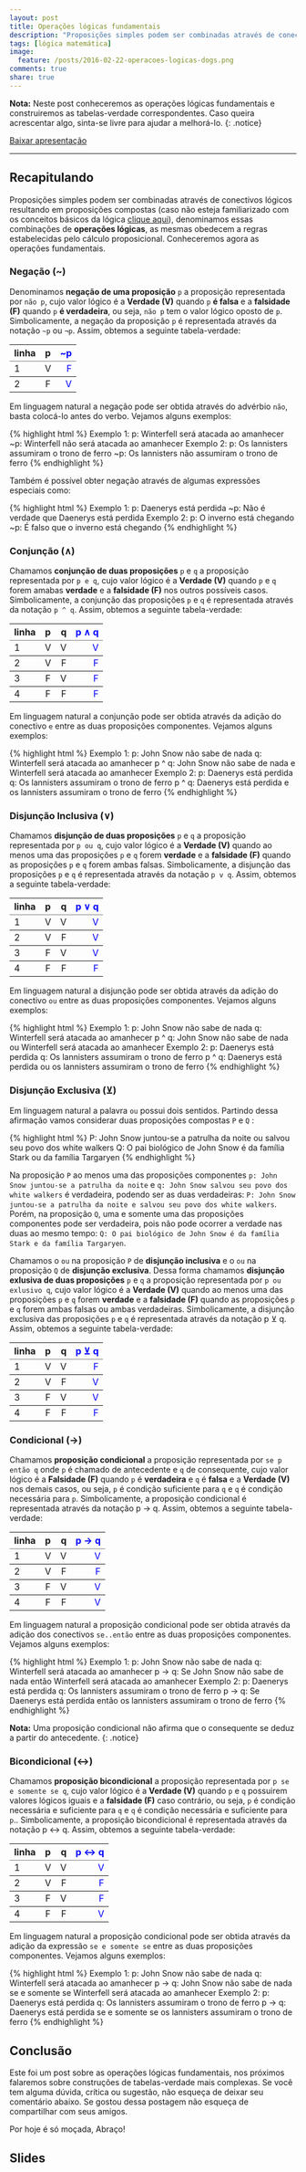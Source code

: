 ```yaml
---
layout: post
title: Operações lógicas fundamentais
description: "Proposições simples podem ser combinadas através de conectivos lógicos resultando em proposições compostas, denominamos essas combinações de operações lógicas, as mesmas obedecem a regras estabelecidas pelo cálculo proposicional. Conheceremos agora as operações fundamentais."
tags: [lógica matemática]
image:
  feature: /posts/2016-02-22-operacoes-logicas-dogs.png
comments: true
share: true
---
```



**Nota:** Neste post conheceremos as operações lógicas fundamentais e construiremos as tabelas-verdade correspondentes. Caso queira acrescentar algo, sinta-se livre para ajudar a melhorá-lo.
{: .notice}

<div markdown="0"><a href="https://speakerdeck.com/adrianoviana/logica-matematica-e-computacional-tabela-verdade" class="btn">Baixar apresentação</a></div>

---

## Recapitulando

Proposições simples podem ser combinadas através de conectivos lógicos resultando em proposições compostas (caso não esteja familiarizado com os conceitos básicos da lógica <a href="http://www.adrianoviana.com.br/logica-matematica-e-computacional-primeiros-passos/" >clique aqui</a>), denominamos essas combinações de __operações lógicas__, as mesmas obedecem a regras estabelecidas pelo cálculo proposicional. Conheceremos agora as operações fundamentais.

### Negação (~)

Denominamos __negação de uma proposição__ `p` a proposição representada por `não p`, cujo valor lógico é a __Verdade (V)__ quando `p` __é falsa__ e a __falsidade (F)__ quando `p` __é verdadeira__, ou seja, `não p` tem o valor lógico oposto de `p`. Simbolicamente, a negação da proposição `p` é representada através da notação `~p` ou `¬p`. Assim, obtemos a seguinte tabela-verdade:

<table rules="groups" width="100%">
	<thead>
		<tr>
			<th style="text-align:left;">linha</th>
			<th style="text-align:center;">p</th>
			<th style="text-align:right;color:#0000FF;">~p</th>
		</tr>
	</thead>
	<tbody>
		<tr>
			<td style="text-align:left;">1</td>
			<td style="text-align:center;">V</td>
			<td style="text-align:right;color:#0000FF;">F</td>
		</tr>
	</tbody>
	<tbody>
		<tr>
			<td style="text-align:left;">2</td>
			<td style="text-align:center;">F</td>
			<td style="text-align:right;color:#0000FF;">V</td>
		</tr>
	</tbody>
</table>

Em linguagem natural a negação pode ser obtida através do advérbio `não`, basta colocá-lo antes do verbo. Vejamos alguns exemplos:

{% highlight html %}
Exemplo 1:
	p: Winterfell será atacada ao amanhecer
	~p: Winterfell não será atacada ao amanhecer
Exemplo 2:
	p: Os lannisters assumiram o trono de ferro
	~p: Os lannisters não assumiram o trono de ferro
{% endhighlight %}

Também é possível obter negação através de algumas expressões especiais como:

{% highlight html %}
Exemplo 1:
	p: Daenerys está perdida
	~p: Não é verdade que Daenerys está perdida
Exemplo 2:
	p: O inverno está chegando
	~p: É falso que o inverno está chegando
{% endhighlight %}

### Conjunção (&and;)

Chamamos __conjunção de duas proposições__ `p` e `q` a proposição representada por `p e q`, cujo valor lógico é a __Verdade (V)__ quando `p` e `q` forem amabas __verdade__ e a __falsidade (F)__ nos outros possíveis casos. Simbolicamente, a conjunção das proposições `p` e `q` é representada através da notação `p ^ q`. Assim, obtemos a seguinte tabela-verdade:

<table rules="groups" width="100%">
	<thead>
		<tr>
			<th style="text-align:left; ">linha</th>
			<th style="text-align:center;">p</th>
			<th style="text-align:right;">q</th>
			<th style="text-align:right;color:#0000FF;">p &and; q</th>
		</tr>
	</thead>
	<tbody>
		<tr>
			<td style="text-align:left;">1</td>
			<td style="text-align:center;">V</td>
			<td style="text-align:right;">V</td>
			<td style="text-align:right;color:#0000FF;">V</td>
		</tr>
	</tbody>
	<tbody>
		<tr>
			<td style="text-align:left;">2</td>
			<td style="text-align:center;">V</td>
			<td style="text-align:right;">F</td>
			<td style="text-align:right;color:#0000FF;">F</td>
		</tr>
	</tbody>
	<tbody>
		<tr>
			<td style="text-align:left;">3</td>
			<td style="text-align:center;">F</td>
			<td style="text-align:right;">V</td>
			<td style="text-align:right;color:#0000FF;">F</td>
		</tr>
	</tbody>
	<tbody>
		<tr>
			<td style="text-align:left;">4</td>
			<td style="text-align:center;">F</td>
			<td style="text-align:right;">F</td>
			<td style="text-align:right;color:#0000FF;">F</td>
		</tr>
	</tbody>
</table>

Em linguagem natural a conjunção pode ser obtida através da adição do conectivo `e` entre as duas proposições componentes. Vejamos alguns exemplos:

{% highlight html %}
Exemplo 1:
	p: John Snow não sabe de nada
	q: Winterfell será atacada ao amanhecer
	p ^ q: John Snow não sabe de nada e Winterfell será atacada ao amanhecer 
Exemplo 2:
	p: Daenerys está perdida
	q: Os lannisters assumiram o trono de ferro
	p ^ q: Daenerys está perdida e os lannisters assumiram o trono de ferro
{% endhighlight %}

### Disjunção Inclusiva (&or;)

Chamamos __disjunção de duas proposições__ `p` e `q` a proposição representada por `p ou q`, cujo valor lógico é a __Verdade (V)__ quando ao menos uma das proposições `p` e `q` forem __verdade__ e a __falsidade (F)__ quando as proposições `p` e `q` forem ambas falsas. Simbolicamente, a disjunção das proposições `p` e `q` é representada através da notação `p v q`. Assim, obtemos a seguinte tabela-verdade:

<table rules="groups" width="100%">
	<thead>
		<tr>
			<th style="text-align:left; ">linha</th>
			<th style="text-align:center;">p</th>
			<th style="text-align:right;">q</th>
			<th style="text-align:right;color:#0000FF;">p &or; q</th>
		</tr>
	</thead>
	<tbody>
		<tr>
			<td style="text-align:left;">1</td>
			<td style="text-align:center;">V</td>
			<td style="text-align:right;">V</td>
			<td style="text-align:right;color:#0000FF;">V</td>
		</tr>
	</tbody>
	<tbody>
		<tr>
			<td style="text-align:left;">2</td>
			<td style="text-align:center;">V</td>
			<td style="text-align:right;">F</td>
			<td style="text-align:right;color:#0000FF;">V</td>
		</tr>
	</tbody>
	<tbody>
		<tr>
			<td style="text-align:left;">3</td>
			<td style="text-align:center;">F</td>
			<td style="text-align:right;">V</td>
			<td style="text-align:right;color:#0000FF;">V</td>
		</tr>
	</tbody>
	<tbody>
		<tr>
			<td style="text-align:left;">4</td>
			<td style="text-align:center;">F</td>
			<td style="text-align:right;">F</td>
			<td style="text-align:right;color:#0000FF;">F</td>
		</tr>
	</tbody>
</table>

Em linguagem natural a disjunção pode ser obtida através da adição do conectivo `ou` entre as duas proposições componentes. Vejamos alguns exemplos:

{% highlight html %}
Exemplo 1:
	p: John Snow não sabe de nada
	q: Winterfell será atacada ao amanhecer
	p ^ q: John Snow não sabe de nada ou Winterfell será atacada ao amanhecer 
Exemplo 2:
	p: Daenerys está perdida
	q: Os lannisters assumiram o trono de ferro
	p ^ q: Daenerys está perdida ou os lannisters assumiram o trono de ferro
{% endhighlight %}

### Disjunção Exclusiva (&#8891;)

Em linguagem natural a palavra `ou` possui dois sentidos. Partindo dessa afirmação vamos considerar duas proposições compostas `P` e `Q` :

{% highlight html %}
	P: John Snow juntou-se a patrulha da noite ou salvou seu povo dos white walkers
	Q: O pai biológico de John Snow é da família Stark ou da família Targaryen 
{% endhighlight %}

Na proposição `P` ao menos uma das proposições componentes `p: John Snow juntou-se a patrulha da noite` e `q: John Snow salvou seu povo dos white walkers` é verdadeira, podendo ser as duas verdadeiras: `P: John Snow juntou-se a patrulha da noite e salvou seu povo dos white walkers`. Porém, na proposição `Q`, uma e somente uma das proposições componentes pode ser verdadeira, pois não pode ocorrer a verdade nas duas ao mesmo tempo: `Q: O pai biológico de John Snow é da família Stark e da família Targaryen`. 

Chamamos o `ou` na proposição `P` de __disjunção inclusiva__ e o `ou` na proposição `Q` de __disjunção exclusiva__. Dessa forma chamamos __disjunção exlusiva de duas proposições__ `p` e `q` a proposição representada por `p ou exlusivo q`, cujo valor lógico é a __Verdade (V)__ quando ao menos uma das proposições `p` e `q` forem __verdade__ e a __falsidade (F)__ quando as proposições `p` e `q` forem ambas falsas ou ambas verdadeiras. Simbolicamente, a disjunção exclusiva das proposições `p` e `q` é representada através da notação p &#8891; q. Assim, obtemos a seguinte tabela-verdade:

<table rules="groups" width="100%">
	<thead>
		<tr>
			<th style="text-align:left; ">linha</th>
			<th style="text-align:center;">p</th>
			<th style="text-align:right;">q</th>
			<th style="text-align:right;color:#0000FF;">p &#8891; q</th>
		</tr>
	</thead>
	<tbody>
		<tr>
			<td style="text-align:left;">1</td>
			<td style="text-align:center;">V</td>
			<td style="text-align:right;">V</td>
			<td style="text-align:right;color:#0000FF;">F</td>
		</tr>
	</tbody>
	<tbody>
		<tr>
			<td style="text-align:left;">2</td>
			<td style="text-align:center;">V</td>
			<td style="text-align:right;">F</td>
			<td style="text-align:right;color:#0000FF;">V</td>
		</tr>
	</tbody>
	<tbody>
		<tr>
			<td style="text-align:left;">3</td>
			<td style="text-align:center;">F</td>
			<td style="text-align:right;">V</td>
			<td style="text-align:right;color:#0000FF;">V</td>
		</tr>
	</tbody>
	<tbody>
		<tr>
			<td style="text-align:left;">4</td>
			<td style="text-align:center;">F</td>
			<td style="text-align:right;">F</td>
			<td style="text-align:right;color:#0000FF;">F</td>
		</tr>
	</tbody>
</table>

### Condicional (&#8594;)

Chamamos __proposição condicional__ a proposição representada por `se p então q` onde `p` é chamado de antecedente e `q` de consequente, cujo valor lógico é a __Falsidade (F)__ quando `p` é __verdadeira__ e `q` é __falsa__ e a __Verdade (V)__ nos demais casos, ou seja, `p` é condição suficiente para `q` e `q` é condição necessária para `p`. Simbolicamente, a proposição condicional é representada através da notação p &#8594; q. Assim, obtemos a seguinte tabela-verdade:


<table rules="groups" width="100%">
	<thead>
		<tr>
			<th style="text-align:left; ">linha</th>
			<th style="text-align:center;">p</th>
			<th style="text-align:right;">q</th>
			<th style="text-align:right;color:#0000FF;">p &#8594; q</th>
		</tr>
	</thead>
	<tbody>
		<tr>
			<td style="text-align:left;">1</td>
			<td style="text-align:center;">V</td>
			<td style="text-align:right;">V</td>
			<td style="text-align:right;color:#0000FF;">V</td>
		</tr>
	</tbody>
	<tbody>
		<tr>
			<td style="text-align:left;">2</td>
			<td style="text-align:center;">V</td>
			<td style="text-align:right;">F</td>
			<td style="text-align:right;color:#0000FF;">F</td>
		</tr>
	</tbody>
	<tbody>
		<tr>
			<td style="text-align:left;">3</td>
			<td style="text-align:center;">F</td>
			<td style="text-align:right;">V</td>
			<td style="text-align:right;color:#0000FF;">V</td>
		</tr>
	</tbody>
	<tbody>
		<tr>
			<td style="text-align:left;">4</td>
			<td style="text-align:center;">F</td>
			<td style="text-align:right;">F</td>
			<td style="text-align:right;color:#0000FF;">V</td>
		</tr>
	</tbody>
</table>

Em linguagem natural a proposição condicional pode ser obtida através da adição dos conectivos `se..então` entre as duas proposições componentes. Vejamos alguns exemplos:

{% highlight html %}
Exemplo 1:
	p: John Snow não sabe de nada
	q: Winterfell será atacada ao amanhecer
	p → q: Se John Snow não sabe de nada então Winterfell será atacada ao amanhecer 
Exemplo 2:
	p: Daenerys está perdida
	q: Os lannisters assumiram o trono de ferro
	p → q: Se Daenerys está perdida então os lannisters assumiram o trono de ferro
{% endhighlight %}

**Nota:** Uma proposição condicional não afirma que o consequente se deduz a partir do antecedente.
{: .notice}

### Bicondicional (&#8596;)

Chamamos __proposição bicondicional__ a proposição representada por `p se e somente se q`, cujo valor lógico é a __Verdade (V)__ quando `p` e `q` possuirem valores lógicos iguais e a __falsidade (F)__ caso contrário, ou seja, `p` é condição necessária e suficiente para `q` e `q` é condição necessária e suficiente para `p`.. Simbolicamente, a proposição bicondicional é representada através da notação p &#8596; q. Assim, obtemos a seguinte tabela-verdade:


<table rules="groups" width="100%">
	<thead>
		<tr>
			<th style="text-align:left; ">linha</th>
			<th style="text-align:center;">p</th>
			<th style="text-align:right;">q</th>
			<th style="text-align:right;color:#0000FF;">p &#8596; q</th>
		</tr>
	</thead>
	<tbody>
		<tr>
			<td style="text-align:left;">1</td>
			<td style="text-align:center;">V</td>
			<td style="text-align:right;">V</td>
			<td style="text-align:right;color:#0000FF;">V</td>
		</tr>
	</tbody>
	<tbody>
		<tr>
			<td style="text-align:left;">2</td>
			<td style="text-align:center;">V</td>
			<td style="text-align:right;">F</td>
			<td style="text-align:right;color:#0000FF;">F</td>
		</tr>
	</tbody>
	<tbody>
		<tr>
			<td style="text-align:left;">3</td>
			<td style="text-align:center;">F</td>
			<td style="text-align:right;">V</td>
			<td style="text-align:right;color:#0000FF;">F</td>
		</tr>
	</tbody>
	<tbody>
		<tr>
			<td style="text-align:left;">4</td>
			<td style="text-align:center;">F</td>
			<td style="text-align:right;">F</td>
			<td style="text-align:right;color:#0000FF;">V</td>
		</tr>
	</tbody>
</table>

Em linguagem natural a proposição condicional pode ser obtida através da adição da expressão `se e somente se` entre as duas proposições componentes. Vejamos alguns exemplos:

{% highlight html %}
Exemplo 1:
	p: John Snow não sabe de nada
	q: Winterfell será atacada ao amanhecer
	p → q: John Snow não sabe de nada se e somente se Winterfell será atacada ao amanhecer 
Exemplo 2:
	p: Daenerys está perdida
	q: Os lannisters assumiram o trono de ferro
	p → q: Daenerys está perdida se e somente se os lannisters assumiram o trono de ferro
{% endhighlight %}


## Conclusão

Este foi um post sobre as operações lógicas fundamentais, nos próximos falaremos sobre construções de tabelas-verdade mais complexas. Se você tem alguma dúvida, crítica ou sugestão, não esqueça de deixar seu comentário abaixo. Se gostou dessa postagem não esqueça de compartilhar com seus amigos. 

Por hoje é só moçada, Abraço!

## Slides

<script async class="speakerdeck-embed" data-id="b2bae61d40b745a095f41c700d1f98f6" data-ratio="1.33333333333333" src="//speakerdeck.com/assets/embed.js"></script>